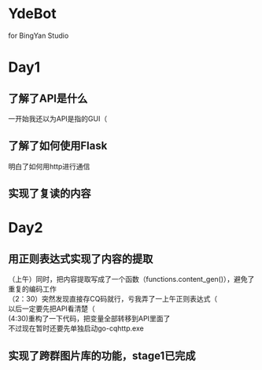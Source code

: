 # YdeBot
for BingYan Studio
# Day1
## 了解了API是什么
一开始我还以为API是指的GUI（
## 了解了如何使用Flask
明白了如何用http进行通信
## 实现了复读的内容
# Day2
## 用正则表达式实现了内容的提取
（上午）同时，把内容提取写成了一个函数（functions.content_gen()），避免了重复的编码工作  
（2：30）突然发现直接存CQ码就行，亏我弄了一上午正则表达式（  
以后一定要先把API看清楚（  
(4:30)重构了一下代码，把变量全部转移到API里面了  
不过现在暂时还要先单独启动go-cqhttp.exe  
## 实现了跨群图片库的功能，stage1已完成
